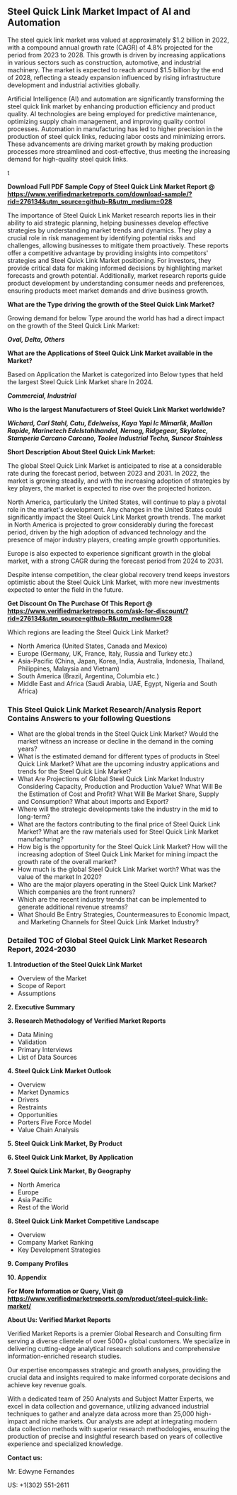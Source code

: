 <h2>Steel Quick Link Market Impact of AI and Automation</h2><p>The steel quick link market was valued at approximately $1.2 billion in 2022, with a compound annual growth rate (CAGR) of 4.8% projected for the period from 2023 to 2028. This growth is driven by increasing applications in various sectors such as construction, automotive, and industrial machinery. The market is expected to reach around $1.5 billion by the end of 2028, reflecting a steady expansion influenced by rising infrastructure development and industrial activities globally.</p><p>Artificial Intelligence (AI) and automation are significantly transforming the steel quick link market by enhancing production efficiency and product quality. AI technologies are being employed for predictive maintenance, optimizing supply chain management, and improving quality control processes. Automation in manufacturing has led to higher precision in the production of steel quick links, reducing labor costs and minimizing errors. These advancements are driving market growth by making production processes more streamlined and cost-effective, thus meeting the increasing demand for high-quality steel quick links.</p>t</p><p id="" class=""><strong>Download Full PDF Sample Copy of Steel Quick Link Market Report @ <a href="https://www.verifiedmarketreports.com/download-sample/?rid=276134&utm_source=github-R&utm_medium=028" target="_blank">https://www.verifiedmarketreports.com/download-sample/?rid=276134&utm_source=github-R&utm_medium=028</a></strong></p><p>The importance of&nbsp;Steel Quick Link Market research reports lies in their ability to aid strategic planning, helping businesses develop effective strategies by understanding market trends and dynamics. They play a crucial role in risk management by identifying potential risks and challenges, allowing businesses to mitigate them proactively. These reports offer a competitive advantage by providing insights into competitors' strategies and Steel Quick Link Market positioning. For investors, they provide critical data for making informed decisions by highlighting market forecasts and growth potential. Additionally, market research reports guide product development by understanding consumer needs and preferences, ensuring products meet market demands and drive business growth.</p><p><strong>What are the&nbsp;Type driving the growth of the Steel Quick Link Market?</strong></p><p id="" class="">Growing demand for below Type around the world has had a direct impact on the growth of the Steel Quick Link Market:</p><em><strong>Oval, Delta, Others</strong></em></p><strong>What are the&nbsp;Applications&nbsp;of Steel Quick Link Market available in the Market?</strong></p><p id="" class="">Based on Application the Market is categorized into Below types that held the largest Steel Quick Link Market share In 2024.</p><em><strong>Commercial, Industrial</strong></em></p><strong>Who is the largest Manufacturers of Steel Quick Link Market worldwide?</strong></p><p><em><strong>Wichard, Carl Stahl, Catu, Edelweiss, Kaya Yapi Ic Mimarlik, Maillon Rapide, Marinetech Edelstahlhandel, Nemag, Ridgegear, Skylotec, Stamperia Carcano Carcano, Toolee Industrial Techn, Suncor Stainless</strong></em></p><p id="" class=""><strong>Short Description About Steel Quick Link Market:</strong></p><p>The global Steel Quick Link Market is anticipated to rise at a considerable rate during the forecast period, between 2023 and 2031. In 2022, the market is growing steadily, and with the increasing adoption of strategies by key players, the market is expected to rise over the projected horizon.</p><p>North America, particularly the United States, will continue to play a pivotal role in the market's development. Any changes in the United States could significantly impact the Steel Quick Link Market growth trends. The market in North America is projected to grow considerably during the forecast period, driven by the high adoption of advanced technology and the presence of major industry players, creating ample growth opportunities.</p><p>Europe is also expected to experience significant growth in the global market, with a strong CAGR during the forecast period from 2024 to 2031.</p><p>Despite intense competition, the clear global recovery trend keeps investors optimistic about the Steel Quick Link Market, with more new investments expected to enter the field in the future.</p><p id="" class=""><strong>Get Discount On The Purchase Of This Report @ <a href="https://www.verifiedmarketreports.com/ask-for-discount/?rid=276134&utm_source=github-R&utm_medium=028" target="_blank">https://www.verifiedmarketreports.com/ask-for-discount/?rid=276134&utm_source=github-R&utm_medium=028</a></strong></p>Which regions are leading the Steel Quick Link Market?</p><ul><li>North America (United States, Canada and Mexico)</li><li>Europe (Germany, UK, France, Italy, Russia and Turkey etc.)</li><li>Asia-Pacific (China, Japan, Korea, India, Australia, Indonesia, Thailand, Philippines, Malaysia and Vietnam)</li><li>South America (Brazil, Argentina, Columbia etc.)</li><li>Middle East and Africa (Saudi Arabia, UAE, Egypt, Nigeria and South Africa)</li></ul><h3 id="" class="">This Steel Quick Link Market Research/Analysis Report Contains Answers to your following Questions</h3><ul><li>What are the global trends in the Steel Quick Link Market? Would the market witness an increase or decline in the demand in the coming years?</li><li>What is the estimated demand for different types of products in Steel Quick Link Market? What are the upcoming industry applications and trends for the Steel Quick Link Market?</li><li>What Are Projections of Global Steel Quick Link Market Industry Considering Capacity, Production and Production Value? What Will Be the Estimation of Cost and Profit? What Will Be Market Share, Supply and Consumption? What about imports and Export?</li><li>Where will the strategic developments take the industry in the mid to long-term?</li><li>What are the factors contributing to the final price of Steel Quick Link Market? What are the raw materials used for Steel Quick Link Market manufacturing?</li><li>How big is the opportunity for the Steel Quick Link Market? How will the increasing adoption of Steel Quick Link Market for mining impact the growth rate of the overall market?</li><li>How much is the global Steel Quick Link Market worth? What was the value of the market In 2020?</li><li>Who are the major players operating in the Steel Quick Link Market? Which companies are the front runners?</li><li>Which are the recent industry trends that can be implemented to generate additional revenue streams?</li><li>What Should Be Entry Strategies, Countermeasures to Economic Impact, and Marketing Channels for Steel Quick Link Market Industry?</li></ul><h3 id="" class="">Detailed TOC of Global Steel Quick Link Market Research Report, 2024-2030</h3><p id="" class=""><strong>1. Introduction of the Steel Quick Link Market</strong></p><ul><li>Overview of the Market</li><li>Scope of Report</li><li>Assumptions</li></ul><p id="" class=""><strong>2. Executive Summary</strong></p><p id="" class=""><strong>3. Research Methodology of Verified Market Reports</strong></p><ul><li>Data Mining</li><li>Validation</li><li>Primary Interviews</li><li>List of Data Sources</li></ul><p id="" class=""><strong>4. Steel Quick Link Market Outlook</strong></p><ul><li>Overview</li><li>Market Dynamics</li><li>Drivers</li><li>Restraints</li><li>Opportunities</li><li>Porters Five Force Model</li><li>Value Chain Analysis</li></ul><p id="" class=""><strong>5. Steel Quick Link Market, By Product</strong></p><p id="" class=""><strong>6. Steel Quick Link Market, By Application</strong></p><p id="" class=""><strong>7. Steel Quick Link Market, By Geography</strong></p><ul><li>North America</li><li>Europe</li><li>Asia Pacific</li><li>Rest of the World</li></ul><p id="" class=""><strong>8. Steel Quick Link Market Competitive Landscape</strong></p><ul><li>Overview</li><li>Company Market Ranking</li><li>Key Development Strategies</li></ul><p id="" class=""><strong>9. Company Profiles</strong></p><p id="" class=""><strong>10. Appendix</strong></p><p id="" class=""><strong>For More Information or Query, Visit @ <a href="https://www.verifiedmarketreports.com/product/steel-quick-link-market/" target="_blank">https://www.verifiedmarketreports.com/product/steel-quick-link-market/</a></strong></p><p id="" class=""><strong>About Us: Verified Market Reports</strong></p><p id="" class="">Verified Market Reports is a premier Global Research and Consulting firm serving a diverse clientele of over 5000+ global customers. We specialize in delivering cutting-edge analytical research solutions and comprehensive information-enriched research studies.</p><p id="" class="">Our expertise encompasses strategic and growth analyses, providing the crucial data and insights required to make informed corporate decisions and achieve key revenue goals.</p><p id="" class="">With a dedicated team of 250 Analysts and Subject Matter Experts, we excel in data collection and governance, utilizing advanced industrial techniques to gather and analyze data across more than 25,000 high-impact and niche markets. Our analysts are adept at integrating modern data collection methods with superior research methodologies, ensuring the production of precise and insightful research based on years of collective experience and specialized knowledge.</p><p id="" class=""><strong>Contact us:</strong></p><p id="" class="">Mr. Edwyne Fernandes</p><p id="" class="">US: +1(302) 551-2611</p>